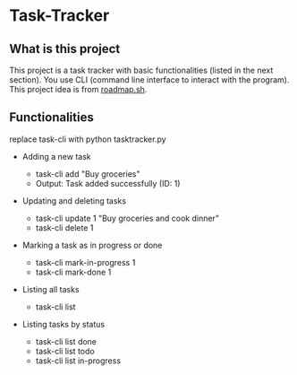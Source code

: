 # Task-Tracker
## What is this project
This project is a task tracker with basic functionalities (listed in the next section). You use CLI (command line interface to interact with the program). This project idea is from [roadmap.sh](https://roadmap.sh/projects/task-tracker).
## Functionalities
replace task-cli with python tasktracker.py

- Adding a new task
  - task-cli add "Buy groceries"
  - Output: Task added successfully (ID: 1)

- Updating and deleting tasks
  - task-cli update 1 "Buy groceries and cook dinner"
  - task-cli delete 1

- Marking a task as in progress or done
  - task-cli mark-in-progress 1
  - task-cli mark-done 1

- Listing all tasks
  - task-cli list

- Listing tasks by status
  - task-cli list done
  - task-cli list todo
  - task-cli list in-progress
